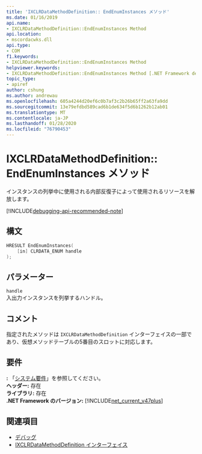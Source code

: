```yaml
---
title: 'IXCLRDataMethodDefinition:: EndEnumInstances メソッド'
ms.date: 01/16/2019
api.name:
- IXCLRDataMethodDefinition::EndEnumInstances Method
api.location:
- mscordacwks.dll
api.type:
- COM
f1.keywords:
- IXCLRDataMethodDefinition::EndEnumInstances Method
helpviewer.keywords:
- IXCLRDataMethodDefinition::EndEnumInstances Method [.NET Framework debugging]
topic_type:
- apiref
author: cshung
ms.author: andrewau
ms.openlocfilehash: 605a4244d20ef6c0b7af3c2b26b65ff2a63fa9dd
ms.sourcegitcommit: 13e79efdbd589cad6b1de634f5d6b1262b12ab01
ms.translationtype: MT
ms.contentlocale: ja-JP
ms.lasthandoff: 01/28/2020
ms.locfileid: "76790453"
---
```

# <a name="ixclrdatamethoddefinitionendenuminstances-method"></a>IXCLRDataMethodDefinition:: EndEnumInstances メソッド

インスタンスの列挙中に使用される内部反復子によって使用されるリソースを解放します。

[!INCLUDE[debugging-api-recommended-note](../../../../includes/debugging-api-recommended-note.md)]

## <a name="syntax"></a>構文

```cpp
HRESULT EndEnumInstances(
    [in] CLRDATA_ENUM handle
);
```

## <a name="parameters"></a>パラメーター

`handle`\
入出力インスタンスを列挙するハンドル。

## <a name="remarks"></a>コメント

指定されたメソッドは `IXCLRDataMethodDefinition` インターフェイスの一部であり、仮想メソッドテーブルの5番目のスロットに対応します。

## <a name="requirements"></a>要件

**:** 「[システム要件](../../../../docs/framework/get-started/system-requirements.md)」を参照してください。  
**ヘッダー:** 存在  
**ライブラリ:** 存在  
**.NET Framework のバージョン:** [!INCLUDE[net_current_v47plus](../../../../includes/net-current-v47plus.md)]  

## <a name="see-also"></a>関連項目

- [デバッグ](index.md)
- [IXCLRDataMethodDefinition インターフェイス](ixclrdatamethoddefinition-interface.md)
